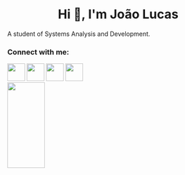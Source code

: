 ## 
<h1 align="center">Hi 👋, I'm João Lucas</h1>

A student of Systems Analysis and Development.


<h3 align="left">Connect with me:</h3>
<div align="left"> 
  <a href="https://www.linkedin.com/in/jo%C3%A3o-lucas-ramalho-2484b8238/" target="_blank"><img src="https://user-images.githubusercontent.com/122987929/213333787-9a57e6be-58d8-482c-92bd-5677031d02ae.jpg" width="40px"></a>
  <a href = "mailto:lucasramalho.dev@gmail.com"><img src="https://user-images.githubusercontent.com/122987929/213333721-63294d35-6371-49d8-b335-096f9c2754d8.JPG" width="40px"></a>
  <a href="https://api.whatsapp.com/send?phone=5583988501228"><img src="https://user-images.githubusercontent.com/122987929/213334174-ff06ef33-8141-4ebe-b41d-919d89231659.JPG" width="40px"></a> 
  <a href="https://instagram.com/lucas_3uu" target="_blank"><img src="https://user-images.githubusercontent.com/122987929/213333062-e163e5ed-0fb4-48dd-8f98-c6466e1e60c5.JPG" width="40px"</a>
</div>

  <img width="41%" height="195px" src="https://github-readme-stats.vercel.app/api/top-langs/?username=lucasramallo&layout=compact&hide_border=true&title_color=ffffff&text_color=ffffff&bg_color=0d1117" />
</div>

